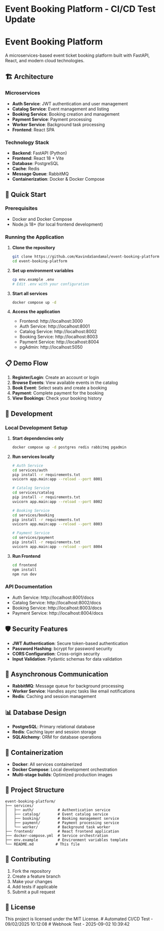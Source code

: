 # Event Booking Platform - CI/CD Test Update

<!-- Jenkins Pipeline Test - This change should trigger automatic build -->
<!-- Webhook Test - Second test after webhook configuration -->
<!-- Automated CI/CD Test - This should trigger GitHub Actions automatically! -->

<!-- Feature Branch CI/CD Test - Testing multi-branch support! -->

# Event Booking Platform

A microservices-based event ticket booking platform built with FastAPI, React, and modern cloud technologies.

## 🏗️ Architecture

### Microservices
- **Auth Service**: JWT authentication and user management
- **Catalog Service**: Event management and listing
- **Booking Service**: Booking creation and management
- **Payment Service**: Payment processing
- **Worker Service**: Background task processing
- **Frontend**: React SPA

### Technology Stack
- **Backend**: FastAPI (Python)
- **Frontend**: React 18 + Vite
- **Database**: PostgreSQL
- **Cache**: Redis
- **Message Queue**: RabbitMQ
- **Containerization**: Docker & Docker Compose

## 🚀 Quick Start

### Prerequisites
- Docker and Docker Compose
- Node.js 18+ (for local frontend development)

### Running the Application

1. **Clone the repository**
   ```bash
   git clone https://github.com/KavindaSandamal/event-booking-platform.git
   cd event-booking-platform
   ```

2. **Set up environment variables**
   ```bash
   cp env.example .env
   # Edit .env with your configuration
   ```

3. **Start all services**
   ```bash
   docker compose up -d
   ```

4. **Access the application**
   - Frontend: http://localhost:3000
   - Auth Service: http://localhost:8001
   - Catalog Service: http://localhost:8002
   - Booking Service: http://localhost:8003
   - Payment Service: http://localhost:8004
   - pgAdmin: http://localhost:5050

## 📋 Demo Flow

1. **Register/Login**: Create an account or login
2. **Browse Events**: View available events in the catalog
3. **Book Event**: Select seats and create a booking
4. **Payment**: Complete payment for the booking
5. **View Bookings**: Check your booking history

## 🔧 Development

### Local Development Setup

1. **Start dependencies only**
   ```bash
   docker compose up -d postgres redis rabbitmq pgadmin
   ```

2. **Run services locally**
   ```bash
   # Auth Service
   cd services/auth
   pip install -r requirements.txt
   uvicorn app.main:app --reload --port 8001

   # Catalog Service
   cd services/catalog
   pip install -r requirements.txt
   uvicorn app.main:app --reload --port 8002

   # Booking Service
   cd services/booking
   pip install -r requirements.txt
   uvicorn app.main:app --reload --port 8003

   # Payment Service
   cd services/payment
   pip install -r requirements.txt
   uvicorn app.main:app --reload --port 8004
   ```

3. **Run Frontend**
   ```bash
   cd frontend
   npm install
   npm run dev
   ```

### API Documentation
- Auth Service: http://localhost:8001/docs
- Catalog Service: http://localhost:8002/docs
- Booking Service: http://localhost:8003/docs
- Payment Service: http://localhost:8004/docs

## 🛡️ Security Features

- **JWT Authentication**: Secure token-based authentication
- **Password Hashing**: bcrypt for password security
- **CORS Configuration**: Cross-origin security
- **Input Validation**: Pydantic schemas for data validation

## 🔄 Asynchronous Communication

- **RabbitMQ**: Message queue for background processing
- **Worker Service**: Handles async tasks like email notifications
- **Redis**: Caching and session management

## 📊 Database Design

- **PostgreSQL**: Primary relational database
- **Redis**: Caching layer and session storage
- **SQLAlchemy**: ORM for database operations

## 🐳 Containerization

- **Docker**: All services containerized
- **Docker Compose**: Local development orchestration
- **Multi-stage builds**: Optimized production images

## 📁 Project Structure

```
event-booking-platform/
├── services/
│   ├── auth/           # Authentication service
│   ├── catalog/        # Event catalog service
│   ├── booking/        # Booking management service
│   ├── payment/        # Payment processing service
│   └── worker/         # Background task worker
├── frontend/           # React frontend application
├── docker-compose.yml  # Service orchestration
├── env.example         # Environment variables template
└── README.md          # This file
```

## 🤝 Contributing

1. Fork the repository
2. Create a feature branch
3. Make your changes
4. Add tests if applicable
5. Submit a pull request

## 📄 License

This project is licensed under the MIT License.
#   A u t o m a t e d   C I / C D   T e s t   -   0 9 / 0 2 / 2 0 2 5   1 0 : 1 2 : 0 8  
 #   W e b h o o k   T e s t   -   2 0 2 5 - 0 9 - 0 2   1 0 : 3 9 : 4 2  
 